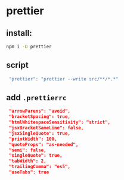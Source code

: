 # prettier

## install:

```bash
npm i -D prettier
```

## script

```ts
 "prettier": "prettier --write src/**/*.*"
```

## add `.prettierrc`

```json
 "arrowParens": "avoid",
 "bracketSpacing": true,
 "htmlWhitespaceSensitivity": "strict",
 "jsxBracketSameLine": false,
 "jsxSingleQuote": true,
 "printWidth": 100,
 "quoteProps": "as-needed",
 "semi": false,
 "singleQuote": true,
 "tabWidth": 2,
 "trailingComma": "es5",
 "useTabs": true
```
